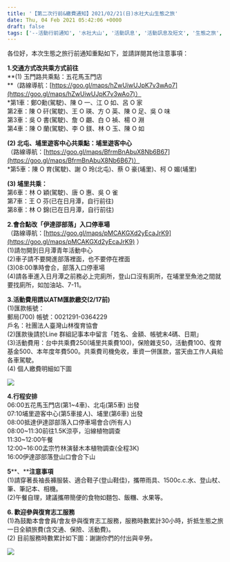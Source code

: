 ```yaml
---
title: '【第二次行前&繳費通知】2021/02/21(日)水社大山生態之旅'
date: Thu, 04 Feb 2021 05:42:06 +0000
draft: false
tags: ['--活動行前通知', '水社大山', '活動訊息', '活動訊息及短文', '生態之旅', '繳費通知', '行前通知']
---
```


各位好，本次生態之旅行前通知重點如下，並請詳閱其他注意事項：

**1.交通方式改共乘方式前往**  
**(1) 玉門路共乘點：五花馬玉門店  
**（路線導航：[https://goo.gl/maps/hZwUiwUJpK7v3wAo7](https://goo.gl/maps/hZwUiwUJpK7v3wAo7)）  
\*第1車：鄭O勳(駕駛)、陳 O 一、江 O 如、呂 O 家  
第2車：陳 O 矸(駕駛)、王 O 瑛、方 O 英、陳 O 足、吳 O 味  
第3車：吳 O 書(駕駛)、詹 O 翽、白 O 禎、楊 O 淵  
第4車：陳 O 蘭(駕駛)、李 O 鎂、林 O 玉、陳 O 如

**(2) 北屯、埔里遊客中心共乘點：埔里遊客中心**  
（路線導航：[https://goo.gl/maps/BfrmBnAbuX8Nb6B67](https://goo.gl/maps/BfrmBnAbuX8Nb6B67)）  
\*第5車：陳 O 育(駕駛)、謝 O 玲(北屯)、蔡 O 豪(埔里)、柯 O 媚(埔里)

**(3) 埔里共乘：**  
第6車：林 O 穎(駕駛)、唐 O 惠、吳 O 雀  
第7車：王 O 芬(已在日月潭，自行前往)  
第8車：林 O 錦(已在日月潭，自行前往)

**2.會合點改「伊達邵部落」入口停車場**  
（路線導航：[https://goo.gl/maps/pMCAKGXd2yEcaJrK9](https://goo.gl/maps/pMCAKGXd2yEcaJrK9) ）  
(1)請勿開到日月潭青年活動中心  
(2)車子請不要開進部落裡面，也不要停在裡面  
(3)08:00準時會合，部落入口停車場  
(4)請各車進入日月潭之前務必上完廁所，登山口沒有廁所，在埔里至魚池之間就要找廁所，如加油站、7-11。

**3.活動費用請以ATM匯款繳交(2/17前)**  
(1)匯款帳號：  
郵局(700) 帳號：0021291-0364229  
戶名：社團法人臺灣山林復育協會  
(2)匯款後請於Line 群組記事本中留言「姓名、金額、帳號末4碼、日期」  
(3)活動費用：台中共乘費250(埔里共乘費100)，保險雜支50，活動費100、復育基金500、本年度年費500。共乘費司機免收，車資一併匯款，當天由工作人員給各車駕駛。  
(4) 個人繳費明細如下圖

![](https://www.reforestation.tw/wp-content/uploads/2021/02/收費明細圖-2.jpg)

**4.行程安排**  
06:00五花馬玉門店(第1~4車)、北屯(第5車) 出發  
07:10埔里遊客中心(第5車接人)、埔里(第6車) 出發  
08:00抵達伊達邵部落入口停車場會合(所有人)  
08:00~11:30前往1.5K涼亭，沿線植物調查  
11:30~12:00午餐  
12:00~16:00孟宗竹林演替木本植物調查(全程3K)  
16:00伊達邵部落登山口會合下山

**5****、****注意事項**  
(1)請穿著長袖長褲服裝、適合鞋子(登山鞋佳)，攜帶雨具、1500c.c.水、登山杖、筆、筆記本、相機。  
(2)午餐自理，建議攜帶簡便的食物如麵包、飯糰、水果等。

**6\. 歡迎參與復育志工服務**  
(1)為鼓勵本會會員/會友參與復育志工服務，服務時數累計30小時，折抵生態之旅一日全額旅費(含交通、保險、活動費)。  
(2) 目前服務時數累計如下圖：謝謝你們的付出與辛勞。

![](https://www.reforestation.tw/wp-content/uploads/2021/02/志工時數圖-1.jpg)